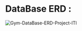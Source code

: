 # DataBase ERD :
![Gym-DataBase-ERD-Project-ITI](https://user-images.githubusercontent.com/93389016/156074474-3c987824-f599-4829-984e-bf4c31c4a001.jpg)
